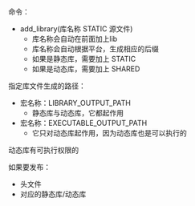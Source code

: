 命令：
- add_library(库名称 STATIC 源文件)
	- 库名称会自动在前面加上lib
	- 库名称会自动根据平台，生成相应的后缀
	- 如果是静态库，需要加上 STATIC
	- 如果是动态库，需要加上 SHARED

指定库文件生成的路径：
- 宏名称：LIBRARY_OUTPUT_PATH
	- 静态库与动态库，它都起作用
- 宏名称：EXECUTABLE_OUTPUT_PATH
	- 它只对动态库起作用，因为动态库也是可以执行的

动态库有可执行权限的

如果要发布：
- 头文件
- 对应的静态库/动态库